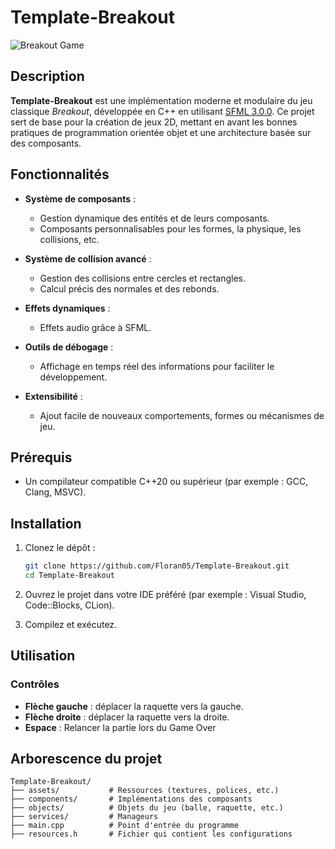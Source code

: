 # Template-Breakout

![Breakout Game](https://i.imgur.com/qMvvhcm.png) <!-- Remplacez par une image ou un GIF de votre jeu -->

## Description

**Template-Breakout** est une implémentation moderne et modulaire du jeu classique *Breakout*, développée en C++ en utilisant [SFML 3.0.0](https://www.sfml-dev.org/). Ce projet sert de base pour la création de jeux 2D, mettant en avant les bonnes pratiques de programmation orientée objet et une architecture basée sur des composants.

## Fonctionnalités

- **Système de composants** :
  - Gestion dynamique des entités et de leurs composants.
  - Composants personnalisables pour les formes, la physique, les collisions, etc.

- **Système de collision avancé** :
  - Gestion des collisions entre cercles et rectangles.
  - Calcul précis des normales et des rebonds.

- **Effets dynamiques** :
  - Effets audio grâce à SFML.

- **Outils de débogage** :
  - Affichage en temps réel des informations pour faciliter le développement.

- **Extensibilité** :
  - Ajout facile de nouveaux comportements, formes ou mécanismes de jeu.

## Prérequis

- Un compilateur compatible C++20 ou supérieur (par exemple : GCC, Clang, MSVC).

## Installation

1. Clonez le dépôt :

   ```bash
   git clone https://github.com/Floran05/Template-Breakout.git
   cd Template-Breakout
   ```

2. Ouvrez le projet dans votre IDE préféré (par exemple : Visual Studio, Code::Blocks, CLion).

3. Compilez et exécutez.

## Utilisation

### Contrôles

- **Flèche gauche** : déplacer la raquette vers la gauche.
- **Flèche droite** : déplacer la raquette vers la droite.
- **Espace** : Relancer la partie lors du Game Over

## Arborescence du projet

```
Template-Breakout/
├── assets/           # Ressources (textures, polices, etc.)
├── components/       # Implémentations des composants
├── objects/          # Objets du jeu (balle, raquette, etc.)
├── services/         # Manageurs
├── main.cpp          # Point d'entrée du programme
├── resources.h       # Fichier qui contient les configurations
```
